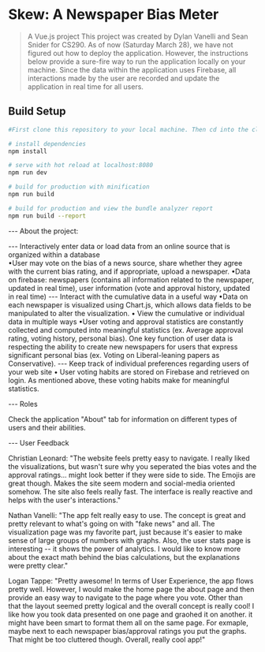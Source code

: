 # Skew: A Newspaper Bias Meter

> A Vue.js project
> This project was created by Dylan Vanelli and Sean Snider for CS290.
> As of now (Saturday March 28), we have not figured out how to deploy the application.
> However, the instructions below provide a sure-fire way to run the application locally on your machine. Since the data within the application uses Firebase, all interactions made by the user are recorded and update the application in real time for all users.

## Build Setup

``` bash
#First clone this repository to your local machine. Then cd into the clone's directory and do the following:

# install dependencies
npm install

# serve with hot reload at localhost:8080
npm run dev

# build for production with minification
npm run build

# build for production and view the bundle analyzer report
npm run build --report
```

--- About the project: 

--- Interactively enter data or load data from an online source that is organized within a database <br>
•User may vote on the bias of a news source, share whether they agree with the current bias rating, and if appropriate, upload a newspaper.
•Data on firebase: newspapers (contains all information related to the newspaper, updated in real time), user information (vote and approval history, updated in real time)
--- Interact with the cumulative data in a useful way
•Data on each newspaper is visualized using Chart.js, which allows data fields to be manipulated to alter the visualization.
• View the cumulative or individual data in multiple ways
•User voting and approval statistics are constantly collected and computed into meaningful statistics (ex. Average approval rating, voting history, personal bias). One key function of user data is respecting the ability to create new newspapers for users that express significant personal bias (ex. Voting on Liberal-leaning papers as Conservative).
--- Keep track of individual preferences regarding users of your web site
• User voting habits are stored on Firebase and retrieved on login. As mentioned above, these voting habits make for meaningful statistics.

--- Roles

Check the application "About" tab for information on different types of users and their abilities.

--- User Feedback

Christian Leonard: "The website feels pretty easy to navigate. I really liked the visualizations, but wasn't sure why you seperated the bias votes and the approval ratings... might look better if they were side to side. The Emojis are great though. Makes the site seem modern and social-media oriented somehow. The site also feels really fast. The interface is really reactive and helps with the user's interactions."

Nathan Vanelli: "The app felt really easy to use. The concept is great and pretty relevant to what's going on with "fake news" and all. The visualization page was my favorite part, just because it's easier to make sense of large groups of numbers with graphs. Also, the user stats page is interesting -- it shows the power of analytics. I would like to know more about the exact math behind the bias calculations, but the explanations were pretty clear."

Logan Tappe: "Pretty awesome! In terms of User Experience, the app flows pretty well. However, I would make the home page the about page and then provide an easy way to navigate to the page where you vote. Other than that the layout seemed pretty logical and the overall concept is really cool! I like how you took data presented on one page and graohed it on another. it might have been smart to format them all on the same page. For exmaple, maybe next to each newspaper bias/approval ratings you put the graphs. That might be too cluttered though. Overall, really cool app!"

